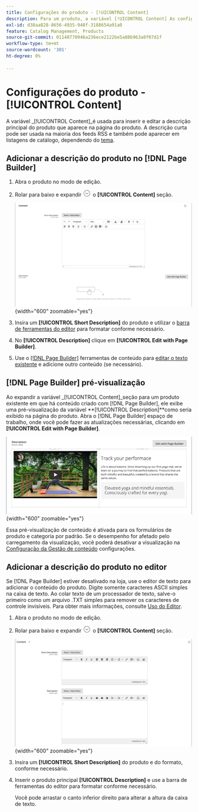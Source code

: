 ```yaml
---
title: Configurações do produto - [!UICONTROL Content]
description: Para um produto, a variável [!UICONTROL Content] As configurações do definem a descrição principal do produto exibida na página do produto.
exl-id: d38aa828-8656-4935-948f-3188654a91a0
feature: Catalog Management, Products
source-git-commit: 01148770946a236ece2122be5a88b963a0f07d1f
workflow-type: tm+mt
source-wordcount: '301'
ht-degree: 0%

---
```


# Configurações do produto - [!UICONTROL Content]

A variável _[!UICONTROL Content]_é usada para inserir e editar a descrição principal do produto que aparece na página do produto. A descrição curta pode ser usada na maioria dos feeds RSS e também pode aparecer em listagens de catálogo, dependendo do [tema](../content-design/themes.md).

## Adicionar a descrição do produto no [!DNL Page Builder]

1. Abra o produto no modo de edição.

1. Rolar para baixo e expandir ![Seletor de expansão](../assets/icon-display-expand.png) o **[!UICONTROL Content]** seção.

   ![Conteúdo do produto](./assets/product-content.png){width="600" zoomable="yes"}

1. Insira um **[!UICONTROL Short Description]** do produto e utilizar o [barra de ferramentas do editor](../content-design/editor.md) para formatar conforme necessário.

1. No **[!UICONTROL Description]** clique em **[!UICONTROL Edit with Page Builder]**.

1. Use o [[!DNL Page Builder]](../page-builder/introduction.md) ferramentas de conteúdo para [editar o texto existente](../page-builder/text.md) e adicione outro conteúdo (se necessário).

## [!DNL Page Builder] pré-visualização

Ao expandir a variável _[!UICONTROL Content]_seção para um produto existente em que há conteúdo criado com [!DNL Page Builder], ele exibe uma pré-visualização da variável **[!UICONTROL Description]**como seria exibido na página do produto. Abra o [!DNL Page Builder] espaço de trabalho, onde você pode fazer as atualizações necessárias, clicando em **[!UICONTROL Edit with Page Builder]**.

![Visualização da descrição](../page-builder/assets/pb-product-category-content-preview.png){width="600" zoomable="yes"}

Essa pré-visualização de conteúdo é ativada para os formulários de produto e categoria por padrão. Se o desempenho for afetado pelo carregamento da visualização, você poderá desativar a visualização na [Configuração da Gestão de conteúdo](../configuration-reference/general/content-management.md#advanced-content-tools) configurações.

## Adicionar a descrição do produto no editor

Se [!DNL Page Builder] estiver desativado na loja, use o editor de texto para adicionar o conteúdo do produto. Digite somente caracteres ASCII simples na caixa de texto. Ao colar texto de um processador de texto, salve-o primeiro como um arquivo .TXT simples para remover os caracteres de controle invisíveis. Para obter mais informações, consulte [Uso do Editor](../content-design/editor.md).

1. Abra o produto no modo de edição.

1. Rolar para baixo e expandir ![Seletor de expansão](../assets/icon-display-expand.png) o **[!UICONTROL Content]** seção.

   ![Conteúdo simples do produto](./assets/product-simple-content.png){width="600" zoomable="yes"}

1. Insira um **[!UICONTROL Short Description]** do produto e do formato, conforme necessário.

1. Inserir o produto principal **[!UICONTROL Description]** e use a barra de ferramentas do editor para formatar conforme necessário.

   Você pode arrastar o canto inferior direito para alterar a altura da caixa de texto.
